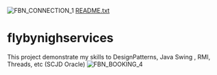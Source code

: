 ![FBN_CONNECTION_1](https://user-images.githubusercontent.com/52803968/136821054-9db7d273-e956-48f8-8ac6-c41a6816e30e.JPG)
[README.txt](https://github.com/myclicspace/flybynighservices/files/7323327/README.txt)
# flybynighservices
This project demonstrate my skills to  DesignPatterns, Java Swing , RMI, Threads, etc (SCJD Oracle)
![FBN_BOOKING_4](https://user-images.githubusercontent.com/52803968/136820854-e8c30d6d-5dce-49d0-b6d2-d5c30c0bb0aa.JPG)
